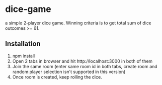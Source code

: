 # dice-game
a simple 2-player dice game. Winning criteria is to get total sum of dice outcomes >= 61.

## Installation
1. npm install
2. Open 2 tabs in browser and hit http://localhost:3000 in both of them
3. Join the same room (enter same room id in both tabs, create room and random player selection isn't supported in this version)
4. Once room is created, keep rolling the dice.
